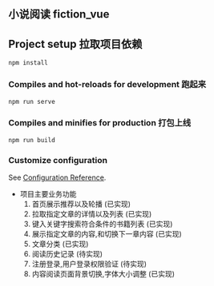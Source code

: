 ## 小说阅读 fiction_vue

## Project setup 拉取项目依赖
```
npm install
```

### Compiles and hot-reloads for development 跑起来
```
npm run serve
```

### Compiles and minifies for production 打包上线
```
npm run build
```

### Customize configuration 
See [Configuration Reference](https://cli.vuejs.org/config/).

- 项目主要业务功能
  1. 首页展示推荐以及轮播  (已实现)
  2. 拉取指定文章的详情以及列表 (已实现)
  3. 键入关键字搜索符合条件的书籍列表 (已实现)
  4. 展示指定文章的内容,和切换下一章内容 (已实现)
  5. 文章分类 (已实现)
  6. 阅读历史记录 (待实现)
  7. 注册登录,用户登录权限验证 (待实现)
  8. 内容阅读页面背景切换,字体大小调整 (已实现)
